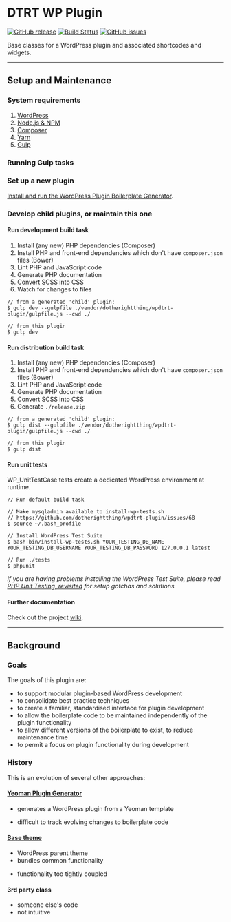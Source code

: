 # DTRT WP Plugin

[![GitHub release](https://img.shields.io/github/release/dotherightthing/wpdtrt-plugin.svg?branch=master)](https://github.com/dotherightthing/wpdtrt-plugin/tags) [![Build Status](https://travis-ci.org/dotherightthing/wpdtrt-plugin.svg?branch=master)](https://travis-ci.org/dotherightthing/wpdtrt-plugin) [![GitHub issues](https://img.shields.io/github/issues/dotherightthing/wpdtrt-plugin.svg)](https://github.com/dotherightthing/wpdtrt-plugin/issues)

Base classes for a WordPress plugin and associated shortcodes and widgets.

---

## Setup and Maintenance

### System requirements

1. [WordPress](https://wordpress.org/)
2. [Node.js & NPM](https://nodejs.org/en/)
3. [Composer](https://getcomposer.org/)
4. [Yarn](https://yarnpkg.com/en/)
5. [Gulp](https://gulpjs.com/)

### Running Gulp tasks

### Set up a new plugin

[Install and run the WordPress Plugin Boilerplate Generator](https://github.com/dotherightthing/generator-wp-plugin-boilerplate#installation).

### Develop child plugins, or maintain this one

#### Run development build task

1. Install (any new) PHP dependencies (Composer)
2. Install PHP and front-end dependencies which don't have `composer.json` files (Bower)
3. Lint PHP and JavaScript code
4. Generate PHP documentation
5. Convert SCSS into CSS
6. Watch for changes to files

```
// from a generated 'child' plugin:
$ gulp dev --gulpfile ./vendor/dotherightthing/wpdtrt-plugin/gulpfile.js --cwd ./

// from this plugin
$ gulp dev
```

#### Run distribution build task

1. Install (any new) PHP dependencies (Composer)
2. Install PHP and front-end dependencies which don't have `composer.json` files (Bower)
3. Lint PHP and JavaScript code
4. Generate PHP documentation
5. Convert SCSS into CSS
6. Generate `./release.zip`

```
// from a generated 'child' plugin:
$ gulp dist --gulpfile ./vendor/dotherightthing/wpdtrt-plugin/gulpfile.js --cwd ./

// from this plugin
$ gulp dist
```

#### Run unit tests

WP_UnitTestCase tests create a dedicated WordPress environment at runtime.

```
// Run default build task

// Make mysqladmin available to install-wp-tests.sh
// https://github.com/dotherightthing/wpdtrt-plugin/issues/68
$ source ~/.bash_profile

// Install WordPress Test Suite
$ bash bin/install-wp-tests.sh YOUR_TESTING_DB_NAME YOUR_TESTING_DB_USERNAME YOUR_TESTING_DB_PASSWORD 127.0.0.1 latest

// Run ./tests
$ phpunit
```

*If you are having problems installing the WordPress Test Suite, please read [PHP Unit Testing, revisited](http://kb.dotherightthing.dan/php/wordpress/php-unit-testing-revisited/) for setup gotchas and solutions.*

#### Further documentation

Check out the project [wiki](https://github.com/dotherightthing/wpdtrt-plugin/wiki).

---

## Background

### Goals

The goals of this plugin are:

* to support modular plugin-based WordPress development
* to consolidate best practice techniques
* to create a familiar, standardised interface for plugin development
* to allow the boilerplate code to be maintained independently of the plugin functionality
* to allow different versions of the boilerplate to exist, to reduce maintenance time
* to permit a focus on plugin functionality during development

### History

This is an evolution of several other approaches:

#### [Yeoman Plugin Generator](https://github.com/dotherightthing/generator-wp-plugin-boilerplate)

+ generates a WordPress plugin from a Yeoman template
- difficult to track evolving changes to boilerplate code

#### [Base theme](https://github.com/dotherightthing/wpdtrt)

+ WordPress parent theme
+ bundles common functionality
- functionality too tightly coupled

#### 3rd party class

- someone else's code
- not intuitive
